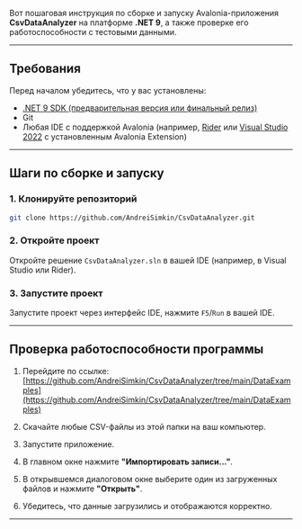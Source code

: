 Вот пошаговая инструкция по сборке и запуску Avalonia-приложения **CsvDataAnalyzer** на платформе **.NET 9**, а также проверке его работоспособности с тестовыми данными.

---

## Требования

Перед началом убедитесь, что у вас установлены:

* [.NET 9 SDK (предварительная версия или финальный релиз)](https://dotnet.microsoft.com/en-us/download/dotnet/9.0)
* Git
* Любая IDE с поддержкой Avalonia (например, [Rider](https://www.jetbrains.com/rider/) или [Visual Studio 2022](https://visualstudio.microsoft.com/) с установленным Avalonia Extension)

---

## Шаги по сборке и запуску

### 1. Клонируйте репозиторий

```bash
git clone https://github.com/AndreiSimkin/CsvDataAnalyzer.git
```

### 2. Откройте проект

Откройте решение `CsvDataAnalyzer.sln` в вашей IDE (например, в Visual Studio или Rider).

### 3. Запустите проект

Запустите проект через интерфейс IDE, нажмите `F5`/`Run` в вашей IDE.

---

## Проверка работоспособности программы

1. Перейдите по ссылке:
   [https://github.com/AndreiSimkin/CsvDataAnalyzer/tree/main/DataExamples](https://github.com/AndreiSimkin/CsvDataAnalyzer/tree/main/DataExamples)

2. Скачайте любые CSV-файлы из этой папки на ваш компьютер.

3. Запустите приложение.

4. В главном окне нажмите **"Импортировать записи..."**.

5. В открывшемся диалоговом окне выберите один из загруженных файлов и нажмите **"Открыть"**.

6. Убедитесь, что данные загрузились и отображаются корректно.

---
